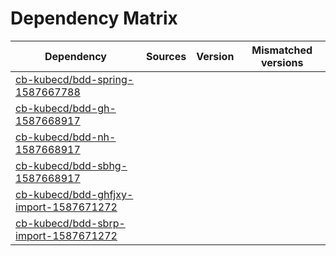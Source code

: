 # Dependency Matrix

Dependency | Sources | Version | Mismatched versions
---------- | ------- | ------- | -------------------
[cb-kubecd/bdd-spring-1587667788](https://github.com/cb-kubecd/bdd-spring-1587667788.git) |  | []() | 
[cb-kubecd/bdd-gh-1587668917](https://github.com/cb-kubecd/bdd-gh-1587668917.git) |  | []() | 
[cb-kubecd/bdd-nh-1587668917](https://github.com/cb-kubecd/bdd-nh-1587668917.git) |  | []() | 
[cb-kubecd/bdd-sbhg-1587668917](https://github.com/cb-kubecd/bdd-sbhg-1587668917.git) |  | []() | 
[cb-kubecd/bdd-ghfjxy-import-1587671272](https://github.com/cb-kubecd/bdd-ghfjxy-import-1587671272.git) |  | []() | 
[cb-kubecd/bdd-sbrp-import-1587671272](https://github.com/cb-kubecd/bdd-sbrp-import-1587671272.git) |  | []() | 
